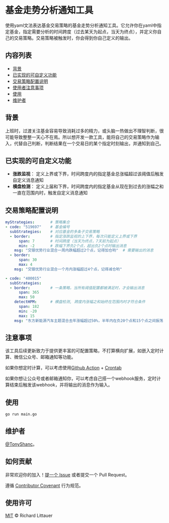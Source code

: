# 基金走势分析通知工具
使用yaml文法表达基金交易策略的基金走势分析通知工具。它允许你在yaml中指定基金，指定需要分析的时间跨度（过去某天为起点，当天为终点），并定义你自己的交易策略。交易策略被触发时，你会得到你自己定义的输出。

## 内容列表
- [背景](#背景)
- [已实现的可自定义功能](#已实现的可自定义功能)
- [交易策略配置说明](#交易策略配置说明)
- [使用者注意事项](#使用者注意事项)
- [使用](#使用)
- [维护者](#维护者)

## 背景
上班时，过渡关注基金容易导致消耗过多的精力，或头脑一热做出不理智判断，很可能导致整整一天心不在焉。所以想开发一款工具，能将自己的交易策略作为输入，代替自己判断，判断结果在一个交易日的某个指定时刻输出，并通知到自己。

## 已实现的可自定义功能
- **涨跌监视**： 定义上界或下界，时间跨度内的指定基金总涨幅超过该阈值后触发自定义消息通知
- **横盘检测**： 定义上届和下界，时间跨度内的指定基金从现在到过去的涨幅之和一直在范围内时，触发自定义消息通知

## 交易策略配置说明
```yaml
myStrategies:       # 策略集合
- code: "519697"    # 基金编号
  subStrategies:    # 对应基金的多条子交易策略
  - border:         # 指定涨跌监视的上下界，每次只能定义上界或下界
      span: 7       # 时间跨度（当天为终点，7天前为起点）
      min: -2       # 跌幅下界负2个点，超出负2个点时输出消息
    msg: "交银优势行业混合一周内跌幅超过2个点，记得加仓哟"  # 需要输出的消息
  - border:
      span: 30
      max: 4
    msg: "交银优势行业混合一个月内涨幅超过4个点，记得减仓哟"

- code: "400015"
  subStrategies:
  - border:         # 一条策略，当所有阈值配置都被满足时，才会输出消息
      span: 365
      max: 50
    detectHPM:      # 横盘检测, 跨度内涨幅之和始终在范围内时才符合条件
      span: 182     
      min: -20      
      max: 15
    msg: "东方新能源汽车主题混合去年涨幅超过50%，半年内在负20个点和15个点之间振荡，先别买入哟"
```


## 注意事项
该工具后续更新致力于提供更丰富的可配置策略，不打算横向扩展，如嵌入定时计算、微信公众号、邮箱通知等功能。

如果你想定时计算，可以考虑使用[Github Action](https://docs.github.com/en/actions) + [Crontab](https://crontab.guru/)

如果你想让公众号或者邮箱通知你，可以考虑自己搭一个webhook服务，定时计算结束后触发该webhook，并将输出的消息作为输入。

## 使用
```golang
go run main.go
```

## 维护者
[@TonyShanc](https://github.com/TonyShanc)。

## 如何贡献
非常欢迎你的加入！[提一个 Issue](https://github.com/TonyShanc/fund-strategy/issues/new) 或者提交一个 Pull Request。

遵循 [Contributor Covenant](http://contributor-covenant.org/version/1/3/0/) 行为规范。

## 使用许可

[MIT](LICENSE) © Richard Littauer